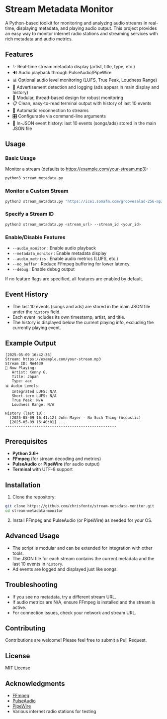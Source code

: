 # Stream Metadata Monitor

A Python-based toolkit for monitoring and analyzing audio streams in real-time, displaying metadata, and playing audio output. This project provides an easy way to monitor internet radio stations and streaming services with rich metadata and audio metrics.

## Features

- ✨ Real-time stream metadata display (artist, title, type, etc.)
- 🔊 Audio playback through PulseAudio/PipeWire
- 📊 Optional audio level monitoring (LUFS, True Peak, Loudness Range)
- 🎯 Advertisement detection and logging (ads appear in main display and history)
- 🧩 Modular, thread-based design for robust monitoring
- 📋 Clean, easy-to-read terminal output with history of last 10 events
- 🔄 Automatic reconnection to streams
- 🎛️ Configurable via command-line arguments
- 📝 In-JSON event history: last 10 events (songs/ads) stored in the main JSON file

## Usage

### Basic Usage

Monitor a stream (defaults to https://example.com/your-stream.mp3):
```bash
python3 stream_metadata.py
```

### Monitor a Custom Stream
```bash
python3 stream_metadata.py "https://ice1.somafm.com/groovesalad-256-mp3"
```

### Specify a Stream ID
```bash
python3 stream_metadata.py <stream_url> --stream_id <your_id>
```

### Enable/Disable Features
- `--audio_monitor` : Enable audio playback
- `--metadata_monitor` : Enable metadata display
- `--audio_metrics` : Enable audio metrics (LUFS, etc.)
- `--no_buffer` : Reduce FFmpeg buffering for lower latency
- `--debug` : Enable debug output

If no feature flags are specified, all features are enabled by default.

## Event History
- The last 10 events (songs and ads) are stored in the main JSON file under the `history` field.
- Each event includes its own timestamp, artist, and title.
- The history is displayed below the current playing info, excluding the currently playing event.

## Example Output
```
[2025-05-09 16:42:36]
Stream: https://example.com/your-stream.mp3
Stream ID: NA4439
🎵 Now Playing:
   Artist: Kenny G.
   Title: Japan
   Type: aac
📊 Audio Levels:
   Integrated LUFS: N/A
   Short-term LUFS: N/A
   True Peak: N/A
   Loudness Range: N/A

History (last 10):
  [2025-05-09 16:41:12] John Mayer - No Such Thing (Acoustic)
  [2025-05-09 16:40:01] ...
--------------------------------------------------
```

## Prerequisites
- **Python 3.6+**
- **FFmpeg** (for stream decoding and metrics)
- **PulseAudio** or **PipeWire** (for audio output)
- **Terminal** with UTF-8 support

## Installation

1. Clone the repository:
```bash
git clone https://github.com/chrisfonte/stream-metadata-monitor.git
cd stream-metadata-monitor
```
2. Install FFmpeg and PulseAudio (or PipeWire) as needed for your OS.

## Advanced Usage

- The script is modular and can be extended for integration with other tools.
- The JSON file for each stream contains the current metadata and the last 10 events in `history`.
- Ad events are logged and displayed just like songs.

## Troubleshooting
- If you see no metadata, try a different stream URL.
- If audio metrics are N/A, ensure FFmpeg is installed and the stream is active.
- For connection issues, check your network and stream URL.

## Contributing
Contributions are welcome! Please feel free to submit a Pull Request.

## License
MIT License

## Acknowledgments
- [FFmpeg](https://ffmpeg.org/)
- [PulseAudio](https://www.freedesktop.org/wiki/Software/PulseAudio/)
- [PipeWire](https://pipewire.org/)
- Various internet radio stations for testing 